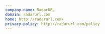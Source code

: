 ```yaml
---
company-name: RadarURL
domain: radarurl.com
home: http://radarurl.com/
privacy-policy: http://radarurl.com/policy
---
```




